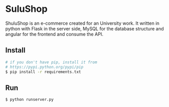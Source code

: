 # SuluShop
ShuluShop is an e-commerce created for an University work. It written in
python with Flask in the server side, MySQL for the database structure
and angular for the frontend and consume the API.

## Install
```zsh
# if you don't have pip, install it from
# https://pypi.python.org/pypi/pip
$ pip install -r requirements.txt
```

## Run
```zsh
$ python runserver.py
```
